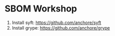# SBOM Workshop

1. Install syft: https://github.com/anchore/syft
2. Install grype: https://github.com/anchore/grype
